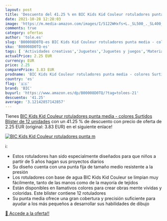 ```yaml
---
layout: post
title: 'Descuento del 41.25 % en BIC Kids Kid Couleur rotuladores punta m'
date: 2021-10-28 12:28:03
image: 'https://m.media-amazon.com/images/I/5122WHxfs+L._SL500_._SL400_.jpg'
comments: true
category: ofertas
author: 'tole.es'
slug: 'B00008D0TQ-es BIC Kids Kid Couleur rotuladores punta media - colores...'
sku: 'B00008D0TQ-es'
tags: [ 'Actividades creativas','Juguetes','Juguetes y juegos','Material de escritura y dibujo para niños','Rotuladores de colores para niños','bic','rotuladores', ]
actualPrice: 2.25 EUR
currency: EUR
price: 2.25
comparePrice: 3.83 EUR
prodname: 'BIC Kids Kid Couleur rotuladores punta media - colores Surtidos  Blíster de 12 unidades'
country: 'es'
flag: '🇪🇸'
brand: 'BIC'
buyurl: 'https://www.amazon.es/dp/B00008D0TQ/?tag=tolees-21'
descuento: '41.25'
average: '3.12142857142857'
---
```


Tienes [BIC Kids Kid Couleur rotuladores punta media - colores Surtidos  Blíster de 12 unidades](https://www.amazon.es/dp/B00008D0TQ/?tag=tolees-21) con un 41.25 % de descuento con precio de oferta de 2.25 EUR (original: 3.83 EUR) en el siguiente enlace!

[![BIC Kids Kid Couleur rotuladores punta m](https://m.media-amazon.com/images/I/5122WHxfs+L._SL500_._SL400_.jpg)](https://www.amazon.es/dp/B00008D0TQ/?tag=tolees-21)

ℹ️:

- Estos rotuladores han sido especialmente diseñados para que niños a partir de 5 años hagan sus proyectos diarios
- Su diseño cuenta con una punta fija de tamaño medio resistente a la presión
- Los rotuladores con base de agua BIC Kids Kid Couleur se limpian muy fácilmente, tanto de las manos como de la mayoría de tejidos
- Están disponibles en llamativos colores para crear obras mente vívidas y coloridas. Este blíster contiene 12 rotuladores
- Su punta media ofrece una gran cobertura y precisión suficiente para ayudar a los más pequeños a desarrollar sus habilidades de dibujo

[🛒 Accede a la oferta!!](https://www.amazon.es/dp/B00008D0TQ/?tag=tolees-21)
